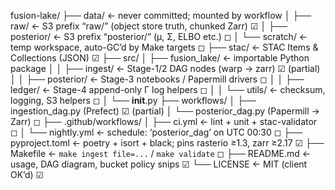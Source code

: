 fusion-lake/
├── data/                ← never committed; mounted by workflow
│   ├── raw/             ← S3 prefix  “raw/” (object store truth, chunked Zarr)   ☑
│   ├── posterior/       ← S3 prefix  “posterior/” (µ, Σ, ELBO etc.)              ◻
│   └── scratch/         ← temp workspace, auto-GC’d by Make targets             ◻
├── stac/                ← STAC Items & Collections (JSON)                       ☑
├── src/
│   ├── fusion_lake/     ← importable Python package
│   │   ├── ingest/      ← Stage-1/2 DAG nodes (warp → zarr)                     ☑ (partial)
│   │   ├── posterior/   ← Stage-3 notebooks / Papermill drivers                 ◻
│   │   ├── ledger/      ← Stage-4 append-only Γ log helpers                     ◻
│   │   └── utils/       ← checksum, logging, S3 helpers                         ◻
│   └── __init__.py
├── workflows/
│   ├── ingestion_dag.py  (Prefect)                                              ☑ (partial)
│   └── posterior_dag.py  (Papermill → Zarr)                                     ◻
├── .github/workflows/
│   ├── ci.yml          ← lint + unit + stac-validator                           ◻
│   └── nightly.yml     ← schedule: ‘posterior_dag’ on UTC 00:30                 ◻
├── pyproject.toml      ← poetry + isort + black; pins rasterio ≥1.3, zarr ≥2.17 ☑
├── Makefile            ← `make ingest file=...`  /  `make validate`             ◻
├── README.md           ← usage, DAG diagram, bucket policy snips                ☑
└── LICENSE             ← MIT (client OK’d)                                      ☑
